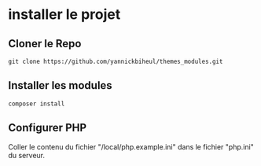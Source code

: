 # installer le projet
## Cloner le Repo
    git clone https://github.com/yannickbiheul/themes_modules.git
## Installer les modules
    composer install
## Configurer PHP
Coller le contenu du fichier "/local/php.example.ini" dans le fichier "php.ini" du serveur.
